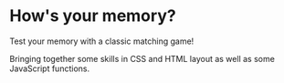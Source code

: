 How's your memory?
=================

Test your memory with a classic matching game!

Bringing together some skills in CSS and HTML layout as well as some JavaScript functions.
